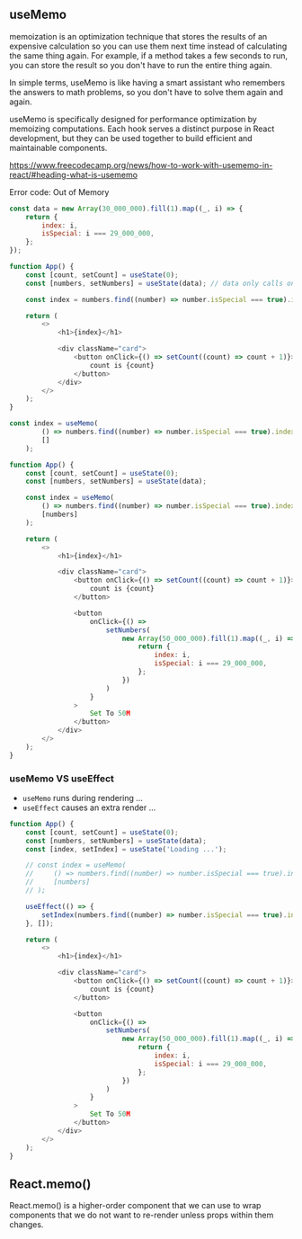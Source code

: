 
## useMemo

memoization is an optimization technique that stores the results of an expensive calculation so you can use them next time instead of calculating the same thing again. For example, if a method takes a few seconds to run, you can store the result so you don't have to run the entire thing again.

In simple terms, useMemo is like having a smart assistant who remembers the answers to math problems, so you don't have to solve them again and again.

useMemo is specifically designed for performance optimization by memoizing computations. Each hook serves a distinct purpose in React development, but they can be used together to build efficient and maintainable components.

https://www.freecodecamp.org/news/how-to-work-with-usememo-in-react/#heading-what-is-usememo


Error code: Out of Memory 

```js
const data = new Array(30_000_000).fill(1).map((_, i) => {
    return {
        index: i,
        isSpecial: i === 29_000_000,
    };
});

function App() {
    const [count, setCount] = useState(0);
    const [numbers, setNumbers] = useState(data); // data only calls on initial render once

    const index = numbers.find((number) => number.isSpecial === true).index;

    return (
        <>
            <h1>{index}</h1>

            <div className="card">
                <button onClick={() => setCount((count) => count + 1)}>
                    count is {count}
                </button>
            </div>
        </>
    );
}
```

```js
const index = useMemo(
        () => numbers.find((number) => number.isSpecial === true).index,
        []
    );
```

```js
function App() {
    const [count, setCount] = useState(0);
    const [numbers, setNumbers] = useState(data);

    const index = useMemo(
        () => numbers.find((number) => number.isSpecial === true).index,
        [numbers]
    );

    return (
        <>
            <h1>{index}</h1>

            <div className="card">
                <button onClick={() => setCount((count) => count + 1)}>
                    count is {count}
                </button>

                <button
                    onClick={() =>
                        setNumbers(
                            new Array(50_000_000).fill(1).map((_, i) => {
                                return {
                                    index: i,
                                    isSpecial: i === 29_000_000,
                                };
                            })
                        )
                    }
                >
                    Set To 50M
                </button>
            </div>
        </>
    );
}
```


### useMemo VS useEffect

* `useMemo` runs during rendering ...
* `useEffect` causes an extra render ...

```js
function App() {
    const [count, setCount] = useState(0);
    const [numbers, setNumbers] = useState(data);
    const [index, setIndex] = useState('Loading ...');

    // const index = useMemo(
    //     () => numbers.find((number) => number.isSpecial === true).index,
    //     [numbers]
    // );

    useEffect(() => {
        setIndex(numbers.find((number) => number.isSpecial === true).index);
    }, []);

    return (
        <>
            <h1>{index}</h1>

            <div className="card">
                <button onClick={() => setCount((count) => count + 1)}>
                    count is {count}
                </button>

                <button
                    onClick={() =>
                        setNumbers(
                            new Array(50_000_000).fill(1).map((_, i) => {
                                return {
                                    index: i,
                                    isSpecial: i === 29_000_000,
                                };
                            })
                        )
                    }
                >
                    Set To 50M
                </button>
            </div>
        </>
    );
}
```


## React.memo()

React.memo() is a higher-order component that we can use to wrap components that we do not want to re-render unless props within them changes.